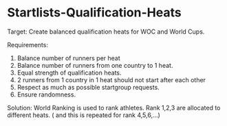 # Startlists-Qualification-Heats

Target: 
Create balanced qualification heats for WOC and World Cups.

Requirements:
1. Balance number of runners per heat
2. Balance number of runners from one country to 1 heat.
3. Equal strength of qualification heats. 
4. 2 runners from 1 country in 1 heat should not start after each other
5. Respect as much as possible startgroup requests.
6. Ensure randomness. 

Solution:
World Ranking is used to rank athletes. 
Rank 1,2,3 are allocated to different heats. ( and this is repeated for rank 4,5,6,...)

